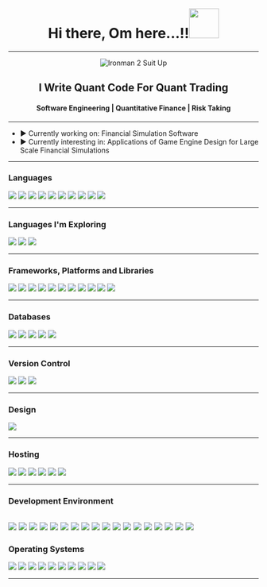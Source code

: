 







<h1 align="center">Hi there, Om here...!!<img src="https://user-images.githubusercontent.com/73031725/137622078-5a00cc56-0844-4962-aa5f-17d968130cbd.gif" width="60px"> </h1>

-----------------------------------------------------------------------------------------------------------------------------------------------------------------------
  
<p align="center">
    <img src="https://giffiles.alphacoders.com/947/9473.gif" alt="Ironman 2 Suit Up">
</p>


<h2 align="center">I Write Quant Code For Quant Trading</h2>
<h4 align="center">Software Engineering | Quantitative Finance | Risk Taking</h4>

-----------------------------------------------------------------------------------------------------------------------------------------------------------------------
 
- ▶ Currently working on: Financial Simulation Software  
- ▶ Currently interesting in: Applications of Game Engine Design for Large Scale Financial Simulations  

-----------------------------------------------------------------------------------------------------------------------------------------------------------------------
 
### Languages

<img src = "https://img.shields.io/badge/python-3670A0?style=for-the-badge&logo=python&logoColor=ffdd54"></center>
<img src = "https://img.shields.io/badge/r-%23276DC3.svg?style=for-the-badge&logo=r&logoColor=white"></center>
<img src = "https://img.shields.io/badge/c++-%2300599C.svg?style=for-the-badge&logo=c%2B%2B&logoColor=white"></center>
<img src = "https://img.shields.io/badge/c-%2300599C.svg?style=for-the-badge&logo=c&logoColor=white"></center>
<img src = "https://img.shields.io/badge/java-%23ED8B00.svg?style=for-the-badge&logo=openjdk&logoColor=white"></center>
<img src = "https://img.shields.io/badge/-Julia-9558B2?style=for-the-badge&logo=julia&logoColor=white"></center>
<img src = "https://img.shields.io/badge/GNU%20Bash-4EAA25?style=for-the-badge&logo=GNU%20Bash&logoColor=white"></center>
<img src = "https://img.shields.io/badge/Mathematica-white?style=for-the-badge&logo=wolframmathematica&logoColor=red"></center>
<img src = "https://img.shields.io/badge/Matlab-white?style=for-the-badge"></center>
<img src = "https://img.shields.io/badge/VBA-white?style=for-the-badge&logo=microsoftexcel&logoColor=green"></center>




-----------------------------------------------------------------------------------------------------------------------------------------------------------------------

### Languages I'm Exploring

<img src = "https://img.shields.io/badge/Fortran-%23734F96.svg?style=for-the-badge&logo=fortran&logoColor=white"></center>
<img src = "https://img.shields.io/badge/Prolog-white?style=for-the-badge"></center>
<img src = "https://img.shields.io/badge/Kotlin-0095D5?&style=for-the-badge&logo=kotlin&logoColor=white"></center>


-----------------------------------------------------------------------------------------------------------------------------------------------------------------------

### Frameworks, Platforms and Libraries

<img src = "https://img.shields.io/badge/django-%23092E20.svg?style=for-the-badge&logo=django&logoColor=white"></center>
<img src = "https://img.shields.io/badge/FastAPI-005571?style=for-the-badge&logo=fastapi"></center>
<img src = "https://img.shields.io/badge/flask-%23000.svg?style=for-the-badge&logo=flask&logoColor=white"></center>
<img src = "https://img.shields.io/badge/Qt-%23217346.svg?style=for-the-badge&logo=Qt&logoColor=white"></center>
<img src = "https://img.shields.io/badge/HTMX-white?style=for-the-badge"></center>
<img src = "https://img.shields.io/badge/Dash-white?style=for-the-badge&logo=plotly&logoColor=black"></center>
<img src = "https://img.shields.io/badge/Shiny-white?style=for-the-badge&logo=r&logoColor=black"></center>
<img src = "https://img.shields.io/badge/Hugo-black.svg?style=for-the-badge&logo=Hugo"></center>
<img src = "https://img.shields.io/badge/Apache%20Airflow-017CEE?style=for-the-badge&logo=Apache%20Airflow&logoColor=white"></center>
<img src = "https://img.shields.io/badge/NiFi-white?style=for-the-badge&logo=apache&logoColor=black"></center>
<img src = "https://img.shields.io/badge/docker-%230db7ed.svg?style=for-the-badge&logo=docker&logoColor=white"></center>

-----------------------------------------------------------------------------------------------------------------------------------------------------------------------

### Databases

<img src = "https://img.shields.io/badge/postgres-%23316192.svg?style=for-the-badge&logo=postgresql&logoColor=white"></center>
<img src = "https://img.shields.io/badge/mysql-%2300f.svg?style=for-the-badge&logo=mysql&logoColor=white"></center>
<img src = "https://img.shields.io/badge/MariaDB-003545?style=for-the-badge&logo=mariadb&logoColor=white"></center>
<img src = "https://img.shields.io/badge/sqlite-%2307405e.svg?style=for-the-badge&logo=sqlite&logoColor=white"></center>
<img src = "https://img.shields.io/badge/HDF5-white?style=for-the-badge"></center>


-----------------------------------------------------------------------------------------------------------------------------------------------------------------------

### Version Control

<img src = "https://img.shields.io/badge/git-%23F05033.svg?style=for-the-badge&logo=git&logoColor=white"></center>
<img src = "https://img.shields.io/badge/gitlab-%23181717.svg?style=for-the-badge&logo=gitlab&logoColor=white"></center>
<img src = "https://img.shields.io/badge/github-%23121011.svg?style=for-the-badge&logo=github&logoColor=white"></center>


-----------------------------------------------------------------------------------------------------------------------------------------------------------------------

### Design

<img src = "https://img.shields.io/badge/figma-%23F24E1E.svg?style=for-the-badge&logo=figma&logoColor=white"></center>


-----------------------------------------------------------------------------------------------------------------------------------------------------------------------

### Hosting

<img src = "https://img.shields.io/badge/AWS-%23FF9900.svg?style=for-the-badge&logo=amazon-aws&logoColor=white"></center>
<img src = "https://img.shields.io/badge/GoogleCloud-%234285F4.svg?style=for-the-badge&logo=google-cloud&logoColor=white"></center>
<img src = "https://img.shields.io/badge/netlify-%23000000.svg?style=for-the-badge&logo=netlify&logoColor=#00C7B7"></center>
<img src = "https://img.shields.io/badge/heroku-%23430098.svg?style=for-the-badge&logo=heroku&logoColor=white"></center>
<img src = "https://img.shields.io/badge/vercel-%23000000.svg?style=for-the-badge&logo=vercel&logoColor=white"></center>
<img src = "https://img.shields.io/badge/github%20pages-121013?style=for-the-badge&logo=github&logoColor=white"></center>


-----------------------------------------------------------------------------------------------------------------------------------------------------------------------

### Development Environment

<img src = "https://img.shields.io/badge/Emacs-%237F5AB6.svg?&style=for-the-badge&logo=gnu-emacs&logoColor=white"></center>
<img src = "https://img.shields.io/badge/pycharm-143?style=for-the-badge&logo=pycharm&logoColor=black&color=black&labelColor=green"></center>
<img src = "https://img.shields.io/badge/CLion-black?style=for-the-badge&logo=clion&logoColor=white"></center>
<img src = "https://img.shields.io/badge/RStudio-4285F4?style=for-the-badge&logo=rstudio&logoColor=white"></center>
<img src = "https://img.shields.io/badge/NeoVim-%2357A143.svg?&style=for-the-badge&logo=neovim&logoColor=white"></center>
<img src = "https://img.shields.io/badge/VIM-%2311AB00.svg?&style=for-the-badge&logo=vim&logoColor=white"></center>
<img src = "https://img.shields.io/badge/jupyter-%23FA0F00.svg?style=for-the-badge&logo=jupyter&logoColor=white"></center>
<img src = "https://img.shields.io/badge/webstorm-143?style=for-the-badge&logo=webstorm&logoColor=white&color=black"></center>
<img src = "https://img.shields.io/badge/IntelliJIDEA-000000.svg?style=for-the-badge&logo=intellij-idea&logoColor=white"></center>
<img src = "https://img.shields.io/badge/Visual%20Studio%20Code-0078d7.svg?style=for-the-badge&logo=visual-studio-code&logoColor=white"></center>
<img src = "https://img.shields.io/badge/Eclipse-FE7A16.svg?style=for-the-badge&logo=Eclipse&logoColor=white"></center>
<img src = "https://img.shields.io/badge/Atom-%2366595C.svg?style=for-the-badge&logo=atom&logoColor=white"></center>
<img src = "https://img.shields.io/badge/Microsoft_Excel-217346?style=for-the-badge&logo=microsoft-excel&logoColor=white"></center>
<img src = "https://img.shields.io/badge/Quarto-white?style=for-the-badge"></center>
<img src = "https://img.shields.io/badge/Markdown-000000?style=for-the-badge&logo=markdown&logoColor=white"></center>
<img src = "https://img.shields.io/badge/RMarkdown-white?style=for-the-badge"></center>
<img src = "https://img.shields.io/badge/Obsidian-%23483699.svg?style=for-the-badge&logo=obsidian&logoColor=white"></center>
<img src = "https://img.shields.io/badge/latex-%23008080.svg?style=for-the-badge&logo=latex&logoColor=white"></center>
-----------------------------------------------------------------------------------------------------------------------------------------------------------------------

### Operating Systems

<img src = "https://img.shields.io/badge/Linux-FCC624?style=for-the-badge&logo=linux&logoColor=black"></center>
<img src = "https://img.shields.io/badge/Debian-A81D33?style=for-the-badge&logo=debian&logoColor=white"></center>
<img src = "https://img.shields.io/badge/Fedora-294172?style=for-the-badge&logo=fedora&logoColor=white"></center>
<img src = "https://img.shields.io/badge/Red%20Hat-EE0000?style=for-the-badge&logo=redhat&logoColor=white"></center>
<img src = "https://img.shields.io/badge/Arch_Linux-1793D1?style=for-the-badge&logo=arch-linux&logoColor=white"></center>
<img src = "https://img.shields.io/badge/-KUbuntu-%230079C1?style=for-the-badge&logo=kubuntu&logoColor=white"></center>
<img src = "https://img.shields.io/badge/Ubuntu-E95420?style=for-the-badge&logo=ubuntu&logoColor=white"></center>
<img src = "https://img.shields.io/badge/Windows-0078D6?style=for-the-badge&logo=windows&logoColor=white"></center>
<img src = "https://img.shields.io/badge/Android-3DDC84?style=for-the-badge&logo=android&logoColor=white"></center>
<img src = "https://img.shields.io/badge/NixOS-5277C3?style=for-the-badge&logo=nixos&logoColor=white"></center>



-----------------------------------------------------------------------------------------------------------------------------------------------------------------------




<!--
**0xom/0xom** is a ✨ _special_ ✨ repository because its `README.md` (this file) appears on your GitHub profile.

Here are some ideas to get you started:

- 🔭 I’m currently working on ...
- 🌱 I’m currently learning ...
- 👯 I’m looking to collaborate on ...
- 🤔 I’m looking for help with ...
- 💬 Ask me about ...
- 📫 How to reach me: ...
- 😄 Pronouns: ...
- ⚡ Fun fact: ...
-->
